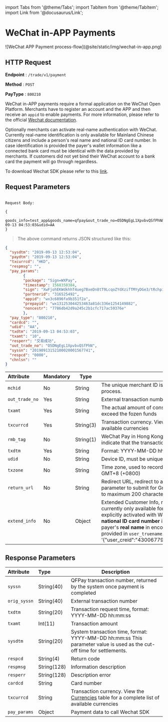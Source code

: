 import Tabs from '@theme/Tabs';
import TabItem from '@theme/TabItem';
import Link from '@docusaurus/Link';

# WeChat in-APP Payments

<Link href="/img/wechat-in-app.png" target="_blank">![WeChat APP Payment process-flow](@site/static/img/wechat-in-app.png)</Link>

## HTTP Request

**Endpoint** : `/trade/v1/payment`

**Method** : `POST`

**PayType** : `800210`

WeChat in-APP payments require a formal application on the WeChat Open Platform. Merchants have to register an account and the APP and then receive an `appid` to enable payments. For more information, please refer to the official [Wechat documentation](https://pay.weixin.qq.com/wiki/doc/api/wxpay/en/pay/In-AppPay/chapter6_2.shtml#menu1).

Optionally merchants can activate real-name authentication with WeChat. Currently real-name identification is only available for Mainland Chinese citizens and include a person's real name and national ID card number. In case identification is provided the payer's wallet information like a connected bank card must be identical with the data provided by merchants. If customers did not yet bind their WeChat account to a bank card the payment will go through regardless.

To download Wechat SDK please refer to this [link](https://developers.weixin.qq.com/doc/oplatform/Downloads/iOS_Resource.html).

## Request Parameters

```plaintext

Request Body:

{
  goods_info=test_app&goods_name=qfpay&out_trade_no=O5DNgEgL1XpvbvQSfPhN&pay_type=800210&txamt=10&txcurrcd=HKD&txdtm=2019-09-13 04:53:03&udid=AA
}

```

> The above command returns JSON structured like this:

```json
{
  "sysdtm": "2019-09-13 12:53:04",
  "paydtm": "2019-09-13 12:53:04",
  "txcurrcd": "HKD",
  "respmsg": "",    
  "pay_params": 
        {
        "package": "Sign=WXPay",
        "timestamp": 1568350384,
        "sign": "XwFjohEKWdkhhT4ueg7BxeDn8tT9LcqoZYdXzifTMYyDGe3/tRchpii6vWgOn21tPSaAtqo766gvifXgDEOwR+ILKN8t97r624IJlrH0EkvSUSLh9E/cga9scXGVy0jPWHM/oVvVzJIvXew79CwZFCNTSJok2KmpSm9X9oPg7PGXbqvNMHltf+YlIOsuiz391qVmFtTE5A/cpA50+06T7iW8GYsOJQTTJed75VY+aSzNo5C6ju6WSgJKpAJJ0ocl+ONtmOp6GLVBSQXaMC4PitQcebcoP2J6fFgQ+YcPwHXasCYEnn4LaFN7zT/AjGg3E3gdCx3ksGNBOazYBRVz+g==",
        "partnerid": "316525492",
        "appid": "wx3c6896fa9b351f2a",
        "prepayid": "wx131253044253463a81dc336e1254149882",
        "noncestr": "7786db42d9a245c2b1cfc717ac59376e"
        },
  "pay_type": "800210",
  "cardcd": "",    
  "udid": "AA",
  "txdtm": "2019-09-13 04:53:03",
  "txamt": "10",
  "resperr": "交易成功",
  "out_trade_no": "O5DNgEgL1XpvbvQSfPhN",
  "syssn": "20190913152100020001567741",   
  "respcd": "0000",
  "chnlsn": ""
}
```

| Attribute | Mandatory | Type | Description |
|:---|:----- |-----   |----   |
| `mchid`  | No | String  | The unique merchant ID is created by QFPay during the merchant onboarding process. |
| `out_trade_no` | Yes | String    | External transaction number|
| `txamt`  | Yes | String |The actual amount of consumption, the maximum deduction amount cannot exceed the fozen funds|
| `txcurrcd` | Yes | String(3) | Transaction currency. View the Currencies table for a complete list of available currencies|
| `rmb_tag` | No | String(1) | WeChat Pay in Hong Kong uses `rmb_tag` = Y together with `txcurrcd` = CNY to indicate that the transaction currency is RMB.|
| `txdtm`   | Yes | String      | Format: YYYY-MM-DD hh:mm:ss|
| `udid`   | No | String         |Device ID, must be unique|
| `txzone`    | No | String        |Time zone, used to record the local order time. The default is Beijing time GMT+8 (+0800)|
| `return_url`   | No | String        | Redirect URL, redirect to address after successful payment. Mandatory parameter to submit for GrabPay Online. Alipay WAP restricts the `return_url` to maximum 200 characters.|
| `extend_info`  | No | Object  |Extended Customer Info, real name customer identification. This parameter is currently only available for Mainland Chinese citizens and needs to be explicitly activated with WeChat for the selected [PayType](../../preparation/paycode#payment-codes). The consumer's **national ID card number** is contained in the parameter `user_creid` and the payer's **real name** in encoded form or written in Chinese characters must be provided in `user_truename`. An example looks like this; extend_info = '\{"user_creid":"430067798868676871","user_truename":"\\\u5c0f\\\u6797"\}' |

## Response Parameters

| Attribute | Type | Description |
|:----    |:---|-----   |
|`syssn` |   String(40) |  QFPay transaction number, returned by the system once payment is completed |
|`orig_syssn`    |String(40)| External transaction number |
|`txdtm`     | String(20) | Transaction request time, format: YYYY-MM-DD hh:mm:ss  |
|`txamt`    |Int(11)| Transaction amount |
|`sysdtm`     |String(20)| System transaction time, format: YYYY-MM-DD hh:mm:ss  This parameter value is used as the cut-off time for settlements.|
|`respcd`    |String(4)| Return code|
|`respmsg`    |String(128)| Information description|
|`resperr`     |String(128)| Description error|
|`cardcd`     |String| Card number|
|`txcurrcd`      |String|Transaction currency. View the [Currencies](../../preparation/paycode#currencies) table for a complete list of available currencies |
|`pay_params`      |Object|Payment data to call Wechat SDK |
